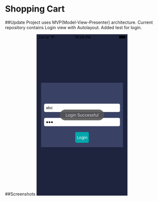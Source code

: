 Shopping Cart
=============
##Update
Project uses MVP(Model-View-Presenter) architecture.
Current repository contains Login view with Autolayout.
Added test for login.


##Screenshots
<img src= "https://github.com/NileshJarad/shopping_cart_ios_swift/blob/master/Screenshots/login.png?raw=true" width = "300px"/>
